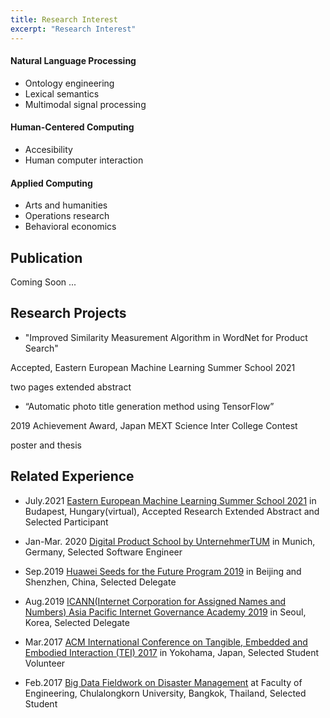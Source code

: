 ```yaml
---
title: Research Interest
excerpt: "Research Interest"
---
```


#### Natural Language Processing
* Ontology engineering
* Lexical semantics
* Multimodal signal processing

#### Human-Centered Computing 
* Accesibility
* Human computer interaction

#### Applied Computing
* Arts and humanities
* Operations research
* Behavioral economics

## Publication
Coming Soon ...

## Research Projects
* "Improved Similarity Measurement Algorithm in WordNet for Product Search"

Accepted, Eastern European Machine Learning Summer School 2021 

two pages extended abstract

* “Automatic photo title generation method using TensorFlow”

2019 Achievement Award, Japan MEXT Science Inter College Contest

poster and thesis

## Related Experience
* July.2021 [Eastern European Machine Learning Summer School 2021](https://www.eeml.eu/home) in Budapest, Hungary(virtual), Accepted Research Extended Abstract and Selected Participant 

* Jan-Mar. 2020 [Digital Product School by UnternehmerTUM](https://digitalproductschool.io/) in Munich, Germany, Selected Software Engineer

* Sep.2019 [Huawei Seeds for the Future Program 2019](https://www.huawei.com/minisite/seeds-for-the-future/index.html) in Beijing and Shenzhen, China, Selected Delegate

* Aug.2019 [ICANN(Internet Corporation for Assigned Names and Numbers) Asia Pacific Internet Governance Academy 2019](https://www.icann.org/en/announcements/details/apply-now-the-asia-pacific-internet-governance-academy-2019-14-5-2019-en) in Seoul, Korea, Selected Delegate	    
       
* Mar.2017 [ACM International Conference on Tangible, Embedded and Embodied Interaction (TEI) 2017](https://tei.acm.org/2017/) in Yokohama, Japan, Selected Student Volunteer	

* Feb.2017 [Big Data Fieldwork on Disaster Management](https://www.eba-consortium.asia/?p=2998) at Faculty of Engineering, Chulalongkorn University, Bangkok, Thailand, Selected Student
